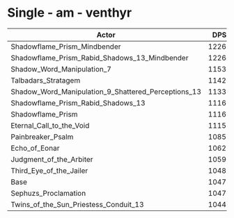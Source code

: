 # Single - am - venthyr
| Actor | DPS | Increase |
|---|:---:|:---:|
|Shadowflame_Prism_Mindbender|12265|17.06%|
|Shadowflame_Prism_Rabid_Shadows_13_Mindbender|12264|17.06%|
|Shadow_Word_Manipulation_7|11530|10.04%|
|Talbadars_Stratagem|11422|9.02%|
|Shadow_Word_Manipulation_9_Shattered_Perceptions_13|11331|8.14%|
|Shadowflame_Prism_Rabid_Shadows_13|11163|6.54%|
|Shadowflame_Prism|11162|6.53%|
|Eternal_Call_to_the_Void|11155|6.47%|
|Painbreaker_Psalm|10856|3.61%|
|Echo_of_Eonar|10621|1.37%|
|Judgment_of_the_Arbiter|10599|1.16%|
|Third_Eye_of_the_Jailer|10483|0.05%|
|Base|10477|0.00%|
|Sephuzs_Proclamation|10476|-0.01%|
|Twins_of_the_Sun_Priestess_Conduit_13|10441|-0.35%|
